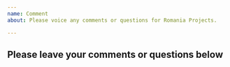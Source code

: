 ```yaml
---
name: Comment
about: Please voice any comments or questions for Romania Projects.

---
```

## Please leave your comments or questions below
